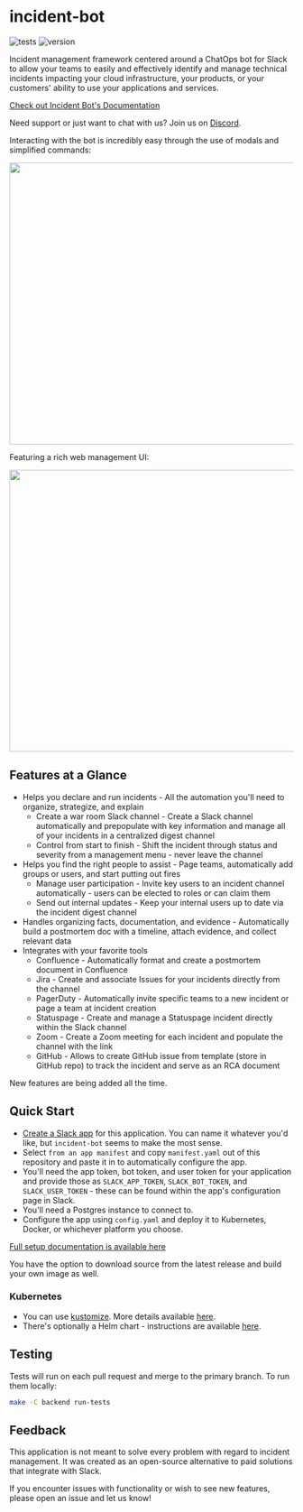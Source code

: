 # incident-bot

![tests](https://github.com/echoboomer/incident-bot/actions/workflows/tests.yml/badge.svg)
![version](https://img.shields.io/github/v/release/echoboomer/incident-bot)

Incident management framework centered around a ChatOps bot for Slack to allow your teams to easily and effectively identify and manage technical incidents impacting your cloud infrastructure, your products, or your customers' ability to use your applications and services.

[Check out Incident Bot's Documentation](https://docs.incidentbot.io)

Need support or just want to chat with us? Join us on [Discord](https://discord.gg/PzqSQUY88c).

Interacting with the bot is incredibly easy through the use of modals and simplified commands:

<img src="https://github.com/echoboomer/incident-bot/blob/main/assets/incident-bot-demo-1.gif" width="700" height="500" />

Featuring a rich web management UI:

<img src="https://github.com/echoboomer/incident-bot/blob/main/assets/incident-bot-demo-2.gif" width="700" height="500" />

## Features at a Glance

- Helps you declare and run incidents - All the automation you'll need to organize, strategize, and explain
  - Create a war room Slack channel - Create a Slack channel automatically and prepopulate with key information and manage all of your incidents in a centralized digest channel
  - Control from start to finish - Shift the incident through status and severity from a management menu - never leave the channel
- Helps you find the right people to assist - Page teams, automatically add groups or users, and start putting out fires
  - Manage user participation - Invite key users to an incident channel automatically - users can be elected to roles or can claim them
  - Send out internal updates - Keep your internal users up to date via the incident digest channel
- Handles organizing facts, documentation, and evidence - Automatically build a postmortem doc with a timeline, attach evidence, and collect relevant data
- Integrates with your favorite tools
  - Confluence - Automatically format and create a postmortem document in Confluence
  - Jira - Create and associate Issues for your incidents directly from the channel
  - PagerDuty - Automatically invite specific teams to a new incident or page a team at incident creation
  - Statuspage - Create and manage a Statuspage incident directly within the Slack channel
  - Zoom - Create a Zoom meeting for each incident and populate the channel with the link
  - GitHub - Allows to create GitHub issue from template (store in GitHub repo) to track the incident and serve as an RCA document 

New features are being added all the time.

## Quick Start

- [Create a Slack app](https://api.slack.com/apps?new_app=1) for this application. You can name it whatever you'd like, but `incident-bot` seems to make the most sense.
- Select `from an app manifest` and copy `manifest.yaml` out of this repository and paste it in to automatically configure the app.
- You'll need the app token, bot token, and user token for your application and provide those as `SLACK_APP_TOKEN`, `SLACK_BOT_TOKEN`, and `SLACK_USER_TOKEN` - these can be found within the app's configuration page in Slack.
- You'll need a Postgres instance to connect to.
- Configure the app using `config.yaml` and deploy it to Kubernetes, Docker, or whichever platform you choose.

[Full setup documentation is available here](https://docs.incidentbot.io/setup/)

You have the option to download source from the latest release and build your own image as well.

### Kubernetes

- You can use [kustomize](https://github.com/echoboomer/incident-bot/blob/main/deploy/kustomize/incident-bot/overlays/development/kustomization.yaml). More details available [here](https://incident-bot.readthedocs.io/en/latest/setup.html#kustomize).
- There's optionally a Helm chart - instructions are available [here](https://incident-bot.readthedocs.io/en/latest/setup.html#helm).

## Testing

Tests will run on each pull request and merge to the primary branch. To run them locally:

```bash
make -C backend run-tests
```

## Feedback

This application is not meant to solve every problem with regard to incident management. It was created as an open-source alternative to paid solutions that integrate with Slack.

If you encounter issues with functionality or wish to see new features, please open an issue and let us know!
